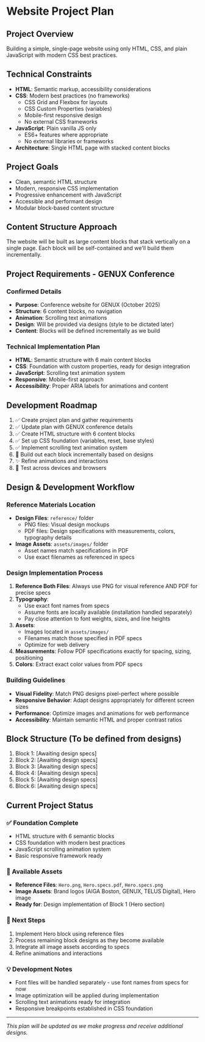 # Website Project Plan

## Project Overview
Building a simple, single-page website using only HTML, CSS, and plain JavaScript with modern CSS best practices.

## Technical Constraints
- **HTML**: Semantic markup, accessibility considerations
- **CSS**: Modern best practices (no frameworks)
  - CSS Grid and Flexbox for layouts
  - CSS Custom Properties (variables)
  - Mobile-first responsive design
  - No external CSS frameworks
- **JavaScript**: Plain vanilla JS only
  - ES6+ features where appropriate
  - No external libraries or frameworks
- **Architecture**: Single HTML page with stacked content blocks

## Project Goals
- Clean, semantic HTML structure
- Modern, responsive CSS implementation
- Progressive enhancement with JavaScript
- Accessible and performant design
- Modular block-based content structure

## Content Structure Approach
The website will be built as large content blocks that stack vertically on a single page. Each block will be self-contained and we'll build them incrementally.

## Project Requirements - GENUX Conference

### Confirmed Details
- **Purpose**: Conference website for GENUX (October 2025)
- **Structure**: 6 content blocks, no navigation
- **Animation**: Scrolling text animations
- **Design**: Will be provided via designs (style to be dictated later)
- **Content**: Blocks will be defined incrementally as we build

### Technical Implementation Plan
- **HTML**: Semantic structure with 6 main content blocks
- **CSS**: Foundation with custom properties, ready for design integration
- **JavaScript**: Scrolling text animation system
- **Responsive**: Mobile-first approach
- **Accessibility**: Proper ARIA labels for animations and content

## Development Roadmap
1. ✅ Create project plan and gather requirements
2. ✅ Update plan with GENUX conference details
3. ✅ Create HTML structure with 6 content blocks
4. ✅ Set up CSS foundation (variables, reset, base styles)
5. ✅ Implement scrolling text animation system
6. 🔧 Build out each block incrementally based on designs
7. ✨ Refine animations and interactions
8. 🧪 Test across devices and browsers

## Design & Development Workflow

### Reference Materials Location
- **Design Files**: `reference/` folder
  - PNG files: Visual design mockups
  - PDF files: Design specifications with measurements, colors, typography details
- **Image Assets**: `assets/images/` folder
  - Asset names match specifications in PDF
  - Use exact filenames as referenced in specs

### Design Implementation Process
1. **Reference Both Files**: Always use PNG for visual reference AND PDF for precise specs
2. **Typography**: 
   - Use exact font names from specs
   - Assume fonts are locally available (installation handled separately)
   - Pay close attention to font weights, sizes, and line heights
3. **Assets**: 
   - Images located in `assets/images/`
   - Filenames match those specified in PDF specs
   - Optimize for web delivery
4. **Measurements**: Follow PDF specifications exactly for spacing, sizing, positioning
5. **Colors**: Extract exact color values from PDF specs

### Building Guidelines
- **Visual Fidelity**: Match PNG designs pixel-perfect where possible
- **Responsive Behavior**: Adapt designs appropriately for different screen sizes
- **Performance**: Optimize images and animations for web performance
- **Accessibility**: Maintain semantic HTML and proper contrast ratios

## Block Structure (To be defined from designs)
1. Block 1: [Awaiting design specs]
2. Block 2: [Awaiting design specs]
3. Block 3: [Awaiting design specs]
4. Block 4: [Awaiting design specs]
5. Block 5: [Awaiting design specs]
6. Block 6: [Awaiting design specs]

## Current Project Status

### ✅ Foundation Complete
- HTML structure with 6 semantic blocks
- CSS foundation with modern best practices
- JavaScript scrolling animation system
- Basic responsive framework ready

### 📁 Available Assets
- **Reference Files**: `Hero.png`, `Hero.specs.pdf`, `Hero.specs.png`
- **Image Assets**: Brand logos (AIGA Boston, GENUX, TELUS Digital), Hero image
- **Ready for**: Design implementation of Block 1 (Hero section)

### 🎯 Next Steps
1. Implement Hero block using reference files
2. Process remaining block designs as they become available
3. Integrate all image assets according to specs
4. Refine animations and interactions

### 💡 Development Notes
- Font files will be handled separately - use font names from specs for now
- Image optimization will be applied during implementation
- Scrolling text animations ready for integration
- Responsive breakpoints established in CSS foundation

---
*This plan will be updated as we make progress and receive additional designs.*
